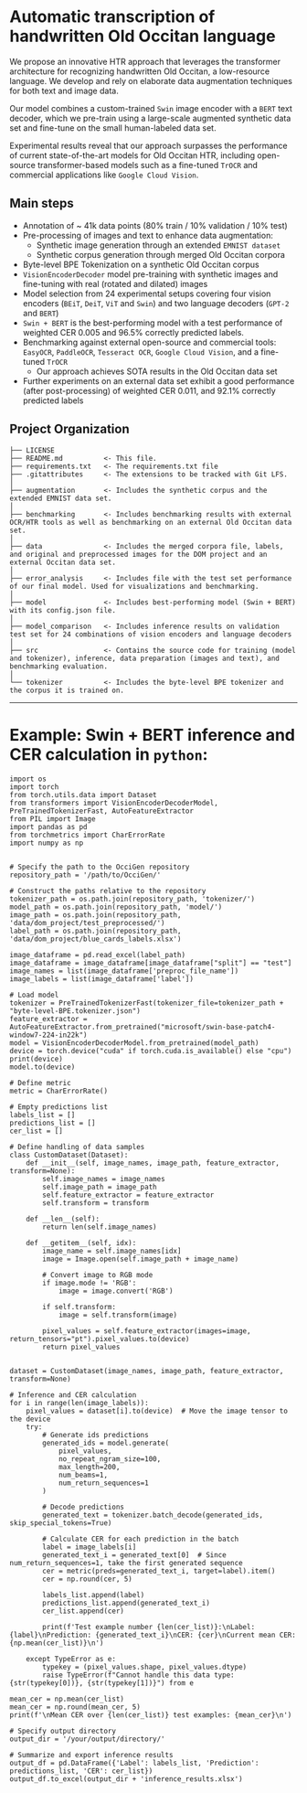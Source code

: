 # Automatic transcription of handwritten Old Occitan language

We propose an innovative HTR approach that leverages the transformer architecture for recognizing handwritten Old Occitan, a low-resource language. We develop and rely on elaborate data augmentation techniques for both text and image data.

Our model combines a custom-trained `Swin` image encoder with a `BERT` text decoder, which we pre-train using a large-scale augmented synthetic data set and fine-tune on the small human-labeled data set.

Experimental results reveal that our approach surpasses the performance of current state-of-the-art models for Old Occitan HTR, including open-source transformer-based models such as a fine-tuned `TrOCR` and commercial applications like `Google Cloud Vision`.

## Main steps

- Annotation of ~ 41k data points (80% train / 10% validation / 10% test)
- Pre-processing of images and text to enhance data augmentation:
    - Synthetic image generation through an extended `EMNIST dataset`
    - Synthetic corpus generation through merged Old Occitan corpora
- Byte-level BPE Tokenization on a synthetic Old Occitan corpus
- `VisionEncoderDecoder` model pre-training with synthetic images and fine-tuning with real (rotated and dilated) images
- Model selection from 24 experimental setups covering four vision encoders (`BEiT`, `DeiT`, `ViT` and `Swin`) and two language decoders (`GPT-2` and `BERT`)
- `Swin + BERT` is the best-performing model with a test performance of weighted CER 0.005 and 96.5% correctly predicted labels.
- Benchmarking against external open-source and commercial tools: `EasyOCR`, `PaddleOCR`, `Tesseract OCR`, `Google Cloud Vision`, and a fine-tuned `TrOCR`
  - Our approach achieves SOTA results in the Old Occitan data set
- Further experiments on an external data set exhibit a good performance (after post-processing) of weighted CER 0.011, and 92.1% correctly predicted labels 

Project Organization
------------

    ├── LICENSE
    ├── README.md          <- This file.
    ├── requirements.txt   <- The requirements.txt file
    ├── .gitattributes     <- The extensions to be tracked with Git LFS.
    │
    ├── augmentation       <- Includes the synthetic corpus and the extended EMNIST data set.
    │
    ├── benchmarking       <- Includes benchmarking results with external OCR/HTR tools as well as benchmarking on an external Old Occitan data set.
    │
    ├── data               <- Includes the merged corpora file, labels, and original and preprocessed images for the DOM project and an external Occitan data set.
    │
    ├── error_analysis     <- Includes file with the test set performance of our final model. Used for visualizations and benchmarking.
    │    
    ├── model              <- Includes best-performing model (Swin + BERT) with its config.json file.
    │
    ├── model_comparison   <- Includes inference results on validation test set for 24 combinations of vision encoders and language decoders
    │
    ├── src                <- Contains the source code for training (model and tokenizer), inference, data preparation (images and text), and benchmarking evaluation.
    │
    └── tokenizer          <- Includes the byte-level BPE tokenizer and the corpus it is trained on.



--------


# Example: Swin + BERT inference and CER calculation in `python`:
```
import os
import torch
from torch.utils.data import Dataset
from transformers import VisionEncoderDecoderModel, PreTrainedTokenizerFast, AutoFeatureExtractor
from PIL import Image
import pandas as pd
from torchmetrics import CharErrorRate
import numpy as np


# Specify the path to the OcciGen repository
repository_path = '/path/to/OcciGen/'

# Construct the paths relative to the repository
tokenizer_path = os.path.join(repository_path, 'tokenizer/')
model_path = os.path.join(repository_path, 'model/')
image_path = os.path.join(repository_path, 'data/dom_project/test_preprocessed/')
label_path = os.path.join(repository_path, 'data/dom_project/blue_cards_labels.xlsx')

image_dataframe = pd.read_excel(label_path)
image_dataframe = image_dataframe[image_dataframe["split"] == "test"]
image_names = list(image_dataframe['preproc_file_name'])
image_labels = list(image_dataframe['label'])

# Load model
tokenizer = PreTrainedTokenizerFast(tokenizer_file=tokenizer_path + "byte-level-BPE.tokenizer.json")
feature_extractor = AutoFeatureExtractor.from_pretrained("microsoft/swin-base-patch4-window7-224-in22k")
model = VisionEncoderDecoderModel.from_pretrained(model_path)
device = torch.device("cuda" if torch.cuda.is_available() else "cpu")
print(device)
model.to(device)

# Define metric
metric = CharErrorRate()

# Empty predictions list
labels_list = []
predictions_list = []
cer_list = []

# Define handling of data samples
class CustomDataset(Dataset):
    def __init__(self, image_names, image_path, feature_extractor, transform=None):
        self.image_names = image_names
        self.image_path = image_path
        self.feature_extractor = feature_extractor
        self.transform = transform

    def __len__(self):
        return len(self.image_names)

    def __getitem__(self, idx):
        image_name = self.image_names[idx]
        image = Image.open(self.image_path + image_name)
        
        # Convert image to RGB mode
        if image.mode != 'RGB':
            image = image.convert('RGB')

        if self.transform:
            image = self.transform(image)

        pixel_values = self.feature_extractor(images=image, return_tensors="pt").pixel_values.to(device)
        return pixel_values
    

dataset = CustomDataset(image_names, image_path, feature_extractor, transform=None)

# Inference and CER calculation
for i in range(len(image_labels)):
    pixel_values = dataset[i].to(device)  # Move the image tensor to the device
    try:
        # Generate ids predictions
        generated_ids = model.generate(
            pixel_values,
            no_repeat_ngram_size=100,
            max_length=200,
            num_beams=1,
            num_return_sequences=1
        )

        # Decode predictions
        generated_text = tokenizer.batch_decode(generated_ids, skip_special_tokens=True)

        # Calculate CER for each prediction in the batch
        label = image_labels[i]
        generated_text_i = generated_text[0]  # Since num_return_sequences=1, take the first generated sequence
        cer = metric(preds=generated_text_i, target=label).item()
        cer = np.round(cer, 5)

        labels_list.append(label)
        predictions_list.append(generated_text_i)
        cer_list.append(cer)

        print(f'Test example number {len(cer_list)}:\nLabel: {label}\nPrediction: {generated_text_i}\nCER: {cer}\nCurrent mean CER: {np.mean(cer_list)}\n')

    except TypeError as e:
        typekey = (pixel_values.shape, pixel_values.dtype)
        raise TypeError(f"Cannot handle this data type: {str(typekey[0])}, {str(typekey[1])}") from e

mean_cer = np.mean(cer_list)
mean_cer = np.round(mean_cer, 5)
print(f'\nMean CER over {len(cer_list)} test examples: {mean_cer}\n')

# Specify output directory
output_dir = '/your/output/directory/'

# Summarize and export inference results
output_df = pd.DataFrame({'Label': labels_list, 'Prediction': predictions_list, 'CER': cer_list})
output_df.to_excel(output_dir + 'inference_results.xlsx')


```


